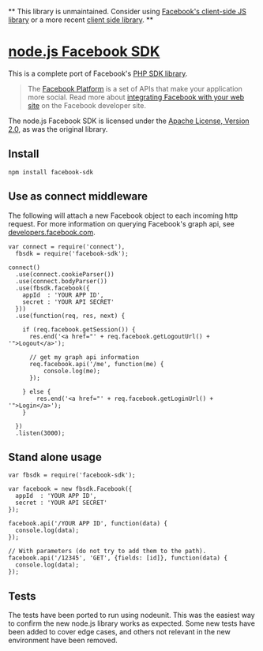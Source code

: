 ** This library is unmaintained. Consider using [Facebook's client-side JS library](https://developers.facebook.com/docs/javascript) or a more recent [client side library](https://www.npmjs.com/package/fb). **

[node.js Facebook SDK](https://github.com/tenorviol/node-facebook-sdk)
======================

This is a complete port of Facebook's [PHP SDK library](http://github.com/facebook/php-sdk).

> The [Facebook Platform](http://developers.facebook.com/) is
> a set of APIs that make your application more social. Read more about
> [integrating Facebook with your web site](http://developers.facebook.com/docs/guides/web)
> on the Facebook developer site.

The node.js Facebook SDK is licensed under the
[Apache License, Version 2.0](http://www.apache.org/licenses/LICENSE-2.0.html),
as was the original library.

Install
-------

    npm install facebook-sdk

Use as connect middleware
-------------------------

The following will attach a new Facebook object to each incoming http request.
For more information on querying Facebook's graph api, see
[developers.facebook.com](http://developers.facebook.com/docs/reference/api/).

    var connect = require('connect'),
      fbsdk = require('facebook-sdk');

    connect()
      .use(connect.cookieParser())
      .use(connect.bodyParser())
      .use(fbsdk.facebook({
        appId  : 'YOUR APP ID',
        secret : 'YOUR API SECRET'
      }))
      .use(function(req, res, next) {

        if (req.facebook.getSession()) {
          res.end('<a href="' + req.facebook.getLogoutUrl() + '">Logout</a>');

          // get my graph api information
          req.facebook.api('/me', function(me) {
              console.log(me);
          });

        } else {
            res.end('<a href="' + req.facebook.getLoginUrl() + '">Login</a>');
        }

      })
      .listen(3000);

Stand alone usage
-----------------

    var fbsdk = require('facebook-sdk');

    var facebook = new fbsdk.Facebook({
      appId  : 'YOUR APP ID',
      secret : 'YOUR API SECRET'
    });

    facebook.api('/YOUR APP ID', function(data) {
      console.log(data);
    });

    // With parameters (do not try to add them to the path).
    facebook.api('/12345', 'GET', {fields: [id]}, function(data) {
      console.log(data);
    });

Tests
-----

The tests have been ported to run using nodeunit. This was the easiest way to confirm
the new node.js library works as expected. Some new tests have been added to cover
edge cases, and others not relevant in the new environment have been removed.
